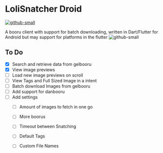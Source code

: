 # LoliSnatcher Droid
[![github-small](https://www.gnu.org/graphics/gplv3-with-text-136x68.png)](https://www.gnu.org/licenses/gpl-3.0)

A booru client with support for batch downloading, written in Dart/Flutter for Android but may support for platforms in the flutter
![github-small](https://i.imgur.com/wzdMoP0.png)


## To Do
- [x] Search and retrieve data from gelbooru
- [x] View image previews
- [ ] Load new image previews on scroll
- [ ] View Tags and Full Sized Image in a intent
- [ ] Batch download Images from gelbooru
- [ ] Add support for danbooru
- [ ] Add settings
    - [ ] Amount of images to fetch in one go
    - [ ] More boorus
    - [ ] Timeout between Snatching
    - [ ] Default Tags
    - [ ] Custom File Names

